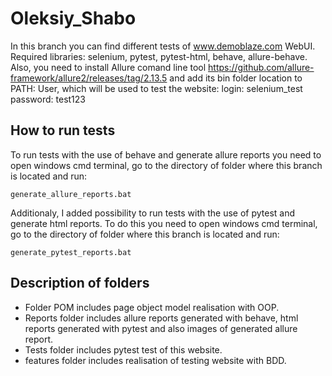 # Oleksiy_Shabo

In this branch you can find different tests of www.demoblaze.com WebUI.
Required libraries: selenium, pytest, pytest-html, behave, allure-behave. Also, you need to install Allure comand line tool <https://github.com/allure-framework/allure2/releases/tag/2.13.5> and add its bin folder location to PATH:
User, which will be used to test the website:
login: selenium_test
password: test123

## How to run tests

To run tests with the use of behave and generate allure reports you need to open windows cmd terminal, go to the directory of folder where this branch is located and run: 
```
generate_allure_reports.bat
```

Additionaly, I added possibility to run tests with the use of pytest and generate html reports. To do this you need to open windows cmd terminal, go to the directory of folder where this branch is located and run: 
```
generate_pytest_reports.bat
```

## Description of folders

- Folder POM includes page object model realisation with OOP.
- Reports folder includes allure reports generated with behave, html reports generated with pytest and also images of generated allure report.
- Tests folder includes pytest test of this website.
- features folder includes realisation of testing website with BDD.